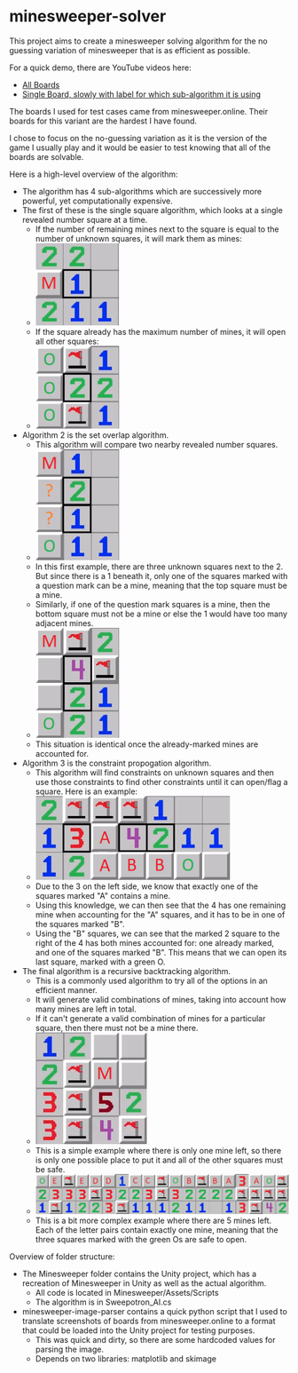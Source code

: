 # minesweeper-solver

This project aims to create a minesweeper solving algorithm for the no guessing variation of minesweeper that is as efficient as possible.

For a quick demo, there are YouTube videos here:
  * [All Boards](https://youtu.be/cC36c1iUSS8)
  * [Single Board, slowly with label for which sub-algorithm it is using](https://youtu.be/Dfj6bvHwmMU)

The boards I used for test cases came from minesweeper.online. Their boards for this variant are the hardest I have found.

I chose to focus on the no-guessing variation as it is the version of the game I usually play and it would be easier to test knowing that all of the boards are solvable.

Here is a high-level overview of the algorithm:
  * The algorithm has 4 sub-algorithms which are successively more powerful, yet computationally expensive.
  * The first of these is the single square algorithm, which looks at a single revealed number square at a time.
      + If the number of remaining mines next to the square is equal to the number of unknown squares, it will mark them as mines:
      + <img src="Images/01_Single_Square_Flagging_Square.png" width="150"/>
      + If the square already has the maximum number of mines, it will open all other squares:
      + <img src="Images/02_Single_Square_Opening_Squares.png" width="150"/>
  * Algorithm 2 is the set overlap algorithm.
      + This algorithm will compare two nearby revealed number squares.
      + <img src="Images/03_Set_Overlap_Opening_Square_1-2.png" width="150"/>
      + In this first example, there are three unknown squares next to the 2. But since there is a 1 beneath it, only one of the squares marked with a question mark can be a mine, meaning that the top square must be a mine.
      + Similarly, if one of the question mark squares is a mine, then the bottom square must not be a mine or else the 1 would have too many adjacent mines.
      + <img src="Images/04_Set_Overlap_Opening_Square_Reducing.png" width="150"/>
      + This situation is identical once the already-marked mines are accounted for.
  * Algorithm 3 is the constraint propogation algorithm.
      + This algorithm will find constraints on unknown squares and then use those constraints to find other constraints until it can open/flag a square. Here is an example:
      + <img src="Images/05_Constraint_Propogation.png" width="350"/>
      + Due to the 3 on the left side, we know that exactly one of the squares marked "A" contains a mine.
      + Using this knowledge, we can then see that the 4 has one remaining mine when accounting for the "A" squares, and it has to be in one of the squares marked "B".
      + Using the "B" squares, we can see that the marked 2 square to the right of the 4 has both mines accounted for: one already marked, and one of the squares marked "B". This means that we can open its last square, marked with a green O.
  * The final algorithm is a recursive backtracking algorithm.
      + This is a commonly used algorithm to try all of the options in an efficient manner.
      + It will generate valid combinations of mines, taking into account how many mines are left in total.
      + If it can't generate a valid combination of mines for a particular square, then there must not be a mine there.
      + <img src="Images/06_Recursive_Backtracking_1_Mine_Left.png" width="200"/>
      + This is a simple example where there is only one mine left, so there is only one possible place to put it and all of the other squares must be safe.
      + <img src="Images/07_Recursive_Backtracking_5_Mines_Left.png" width="950"/>
      + This is a bit more complex example where there are 5 mines left. Each of the letter pairs contain exactly one mine, meaning that the three squares marked with the green Os are safe to open.

Overview of folder structure:
  * The Minesweeper folder contains the Unity project, which has a recreation of Minesweeper in Unity as well as the actual algorithm.
      + All code is located in Minesweeper/Assets/Scripts
      + The algorithm is in Sweepotron_AI.cs
  * minesweeper-image-parser contains a quick python script that I used to translate screenshots of boards from minesweeper.online to a format that could be loaded into the Unity project for testing purposes.
      + This was quick and dirty, so there are some hardcoded values for parsing the image.
      + Depends on two libraries: matplotlib and skimage
